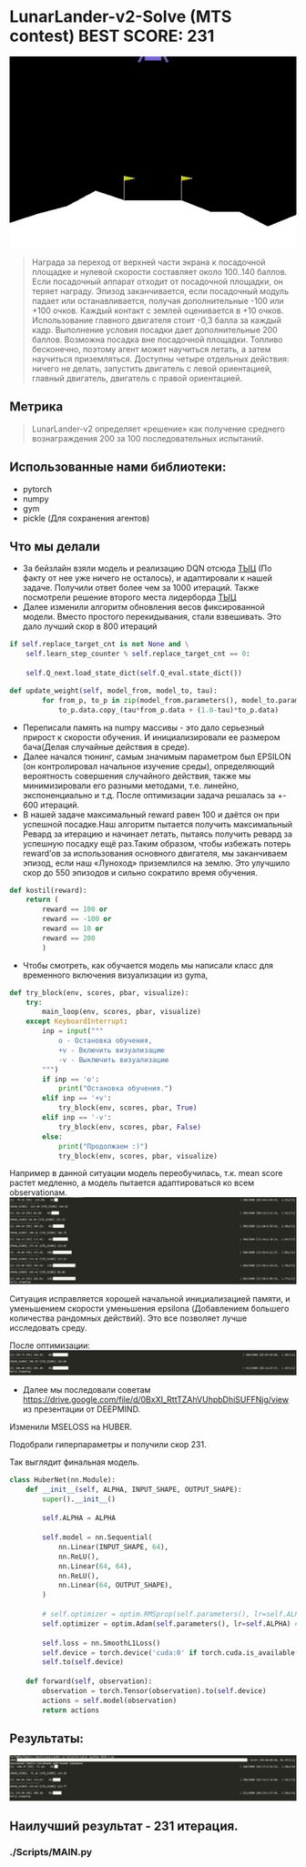# LunarLander-v2-Solve (MTS contest) BEST SCORE: 231

![preview](https://github.com/furfa/LunarLander-v2-Solve/blob/master/img/preview.gif)

> Награда за переход от верхней части экрана к посадочной площадке и нулевой скорости составляет около 100..140 баллов. Если посадочный аппарат отходит от посадочной площадки, он теряет награду. Эпизод заканчивается, если посадочный модуль падает или останавливается, получая дополнительные -100 или +100 очков. Каждый контакт с землей оценивается в +10 очков. Использование главного двигателя стоит -0,3 балла за каждый кадр. Выполнение условия посадки дает дополнительные 200 баллов. Возможна посадка вне посадочной площадки. Топливо бесконечно, поэтому агент может научиться летать, а затем научиться приземляться. Доступны четыре отдельных действия: ничего не делать, запустить двигатель с левой ориентацией, главный двигатель, двигатель с правой ориентацией.
## Метрика
> LunarLander-v2 определяет «решение» как получение среднего вознаграждения 200 за 100 последовательных испытаний.

## Использованные нами библиотеки:
* pytorch
* numpy
* gym
* pickle (Для сохранения агентов)

## Что мы делали
* За бейзлайн взяли модель и реализацию DQN отсюда [ТЫЦ](https://github.com/philtabor/Youtube-Code-Repository/tree/master/ReinforcementLearning/DeepQLearning) (По факту от нее уже ничего не осталось), и адаптировали к нашей задаче. Получили ответ более чем за 1000 итераций. Также посмотрели решение второго места лидерборда [ТЫЦ](https://github.com/plopd/deep-reinforcement-learning/blob/master/dqn/Deep_Q_Network.ipynb)
* Далее изменили алгоритм обновления весов фиксированной модели. Вместо простого перекидывания, стали взвешивать. Это дало лучший скор в 800 итераций
```python
if self.replace_target_cnt is not None and \
    self.learn_step_counter % self.replace_target_cnt == 0:

    self.Q_next.load_state_dict(self.Q_eval.state_dict())
```

```python
def update_weight(self, model_from, model_to, tau):
        for from_p, to_p in zip(model_from.parameters(), model_to.parameters()):
            to_p.data.copy_(tau*from_p.data + (1.0-tau)*to_p.data)
```
* Переписали память на numpy массивы - это дало серьезный прирост к скорости обучения. И инициализировали ее размером бача(Делая случайные действия в среде).
* Далее начался тюнинг, самым значимым параметром был EPSILON (он контролировал начальное изучение среды), определяющий вероятность совершения случайного действия, также мы минимизировали его разными методами, т.е. линейно, экспоненциально и т.д. После оптимизации задача решалась за +- 600 итераций.
* В нашей задаче максимальный reward равен 100 и даётся он при успешной посадке.Наш алгоритм пытается получить максимальный Ревард за итерацию и начинает летать, пытаясь получить ревард за успешную посадку ещё раз.Таким образом, чтобы избежать потерь reward’ов 
за использования основного двигателя, мы заканчиваем эпизод, если наш «Луноход» приземлился на землю. Это улучшило скор до 550 эпизодов и сильно сократило время обучения.
```python
def kostil(reward):
    return (
        reward == 100 or 
        reward == -100 or 
        reward == 10 or 
        reward == 200
        )
```
* Чтобы смотреть, как обучается модель мы написали класс для временного включения визуализации из gymа, 
```python
def try_block(env, scores, pbar, visualize):
    try:
        main_loop(env, scores, pbar, visualize)
    except KeyboardInterrupt:
        inp = input("""
            o - Остановка обучения,
            +v - Включить визуализацию
            -v - Выключить визуализацию
        """)
        if inp == 'o':
            print("Остановка обучения.")
        elif inp == '+v':
            try_block(env, scores, pbar, True)
        elif inp == '-v':
            try_block(env, scores, pbar, False)
        else:
            print("Продолжаем :)")
            try_block(env, scores, pbar, visualize)
```
Например в данной ситуации модель переобучилась, т.к. mean score растет медленно, а модель пытается адаптироваться ко всем observationам.
![alt](https://github.com/furfa/LunarLander-v2-Solve/blob/master/img/605.png)

Ситуация исправляется хорошей начальной инициализацией памяти, и уменьшением скорости уменьшения epsilona (Добавлением большего количества рандомных действий). Это все позволяет лучше исследовать среду. 

После оптимизации: 
![alt](https://github.com/furfa/LunarLander-v2-Solve/blob/master/img/411.jpg)

* Далее мы последовали советам https://drive.google.com/file/d/0BxXI_RttTZAhVUhpbDhiSUFFNjg/view из презентации от DEEPMIND.

Изменили MSELOSS на HUBER.

Подобрали гиперпараметры и получили скор 231.

Так выглядит финальная модель.

```python
class HuberNet(nn.Module):
    def __init__(self, ALPHA, INPUT_SHAPE, OUTPUT_SHAPE):
        super().__init__()

        self.ALPHA = ALPHA

        self.model = nn.Sequential(
            nn.Linear(INPUT_SHAPE, 64),
            nn.ReLU(),
            nn.Linear(64, 64),
            nn.ReLU(),
            nn.Linear(64, OUTPUT_SHAPE),
        )

        # self.optimizer = optim.RMSprop(self.parameters(), lr=self.ALPHA, momentum=0.0001) # Tune this
        self.optimizer = optim.Adam(self.parameters(), lr=self.ALPHA) # Tune this

        self.loss = nn.SmoothL1Loss()
        self.device = torch.device('cuda:0' if torch.cuda.is_available() else 'cpu')     
        self.to(self.device)

    def forward(self, observation):
        observation = torch.Tensor(observation).to(self.device)
        actions = self.model(observation)
        return actions
```

## Результаты:

![alt](https://github.com/furfa/LunarLander-v2-Solve/blob/master/img/231.jpg)

## Наилучший результат - 231 итерация.

### ./Scripts/MAIN.py 
